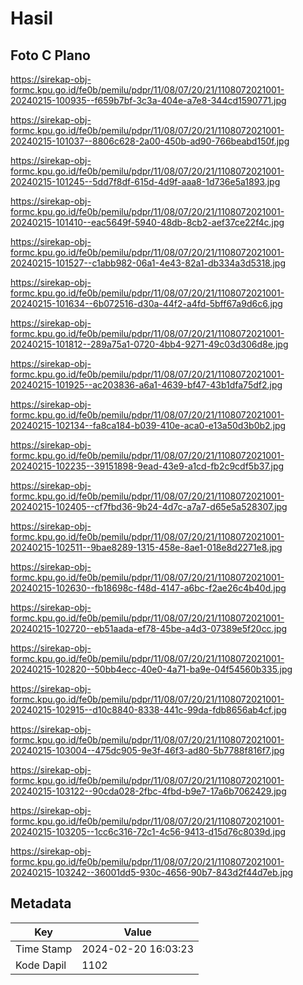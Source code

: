 # Hasil

## Foto C Plano

https://sirekap-obj-formc.kpu.go.id/fe0b/pemilu/pdpr/11/08/07/20/21/1108072021001-20240215-100935--f659b7bf-3c3a-404e-a7e8-344cd1590771.jpg

https://sirekap-obj-formc.kpu.go.id/fe0b/pemilu/pdpr/11/08/07/20/21/1108072021001-20240215-101037--8806c628-2a00-450b-ad90-766beabd150f.jpg

https://sirekap-obj-formc.kpu.go.id/fe0b/pemilu/pdpr/11/08/07/20/21/1108072021001-20240215-101245--5dd7f8df-615d-4d9f-aaa8-1d736e5a1893.jpg

https://sirekap-obj-formc.kpu.go.id/fe0b/pemilu/pdpr/11/08/07/20/21/1108072021001-20240215-101410--eac5649f-5940-48db-8cb2-aef37ce22f4c.jpg

https://sirekap-obj-formc.kpu.go.id/fe0b/pemilu/pdpr/11/08/07/20/21/1108072021001-20240215-101527--c1abb982-06a1-4e43-82a1-db334a3d5318.jpg

https://sirekap-obj-formc.kpu.go.id/fe0b/pemilu/pdpr/11/08/07/20/21/1108072021001-20240215-101634--6b072516-d30a-44f2-a4fd-5bff67a9d6c6.jpg

https://sirekap-obj-formc.kpu.go.id/fe0b/pemilu/pdpr/11/08/07/20/21/1108072021001-20240215-101812--289a75a1-0720-4bb4-9271-49c03d306d8e.jpg

https://sirekap-obj-formc.kpu.go.id/fe0b/pemilu/pdpr/11/08/07/20/21/1108072021001-20240215-101925--ac203836-a6a1-4639-bf47-43b1dfa75df2.jpg

https://sirekap-obj-formc.kpu.go.id/fe0b/pemilu/pdpr/11/08/07/20/21/1108072021001-20240215-102134--fa8ca184-b039-410e-aca0-e13a50d3b0b2.jpg

https://sirekap-obj-formc.kpu.go.id/fe0b/pemilu/pdpr/11/08/07/20/21/1108072021001-20240215-102235--39151898-9ead-43e9-a1cd-fb2c9cdf5b37.jpg

https://sirekap-obj-formc.kpu.go.id/fe0b/pemilu/pdpr/11/08/07/20/21/1108072021001-20240215-102405--cf7fbd36-9b24-4d7c-a7a7-d65e5a528307.jpg

https://sirekap-obj-formc.kpu.go.id/fe0b/pemilu/pdpr/11/08/07/20/21/1108072021001-20240215-102511--9bae8289-1315-458e-8ae1-018e8d2271e8.jpg

https://sirekap-obj-formc.kpu.go.id/fe0b/pemilu/pdpr/11/08/07/20/21/1108072021001-20240215-102630--fb18698c-f48d-4147-a6bc-f2ae26c4b40d.jpg

https://sirekap-obj-formc.kpu.go.id/fe0b/pemilu/pdpr/11/08/07/20/21/1108072021001-20240215-102720--eb51aada-ef78-45be-a4d3-07389e5f20cc.jpg

https://sirekap-obj-formc.kpu.go.id/fe0b/pemilu/pdpr/11/08/07/20/21/1108072021001-20240215-102820--50bb4ecc-40e0-4a71-ba9e-04f54560b335.jpg

https://sirekap-obj-formc.kpu.go.id/fe0b/pemilu/pdpr/11/08/07/20/21/1108072021001-20240215-102915--d10c8840-8338-441c-99da-fdb8656ab4cf.jpg

https://sirekap-obj-formc.kpu.go.id/fe0b/pemilu/pdpr/11/08/07/20/21/1108072021001-20240215-103004--475dc905-9e3f-46f3-ad80-5b7788f816f7.jpg

https://sirekap-obj-formc.kpu.go.id/fe0b/pemilu/pdpr/11/08/07/20/21/1108072021001-20240215-103122--90cda028-2fbc-4fbd-b9e7-17a6b7062429.jpg

https://sirekap-obj-formc.kpu.go.id/fe0b/pemilu/pdpr/11/08/07/20/21/1108072021001-20240215-103205--1cc6c316-72c1-4c56-9413-d15d76c8039d.jpg

https://sirekap-obj-formc.kpu.go.id/fe0b/pemilu/pdpr/11/08/07/20/21/1108072021001-20240215-103242--36001dd5-930c-4656-90b7-843d2f44d7eb.jpg


## Metadata

| Key        | Value               |
| ---------- | ------------------- |
| Time Stamp | 2024-02-20 16:03:23 |
| Kode Dapil | 1102                |



